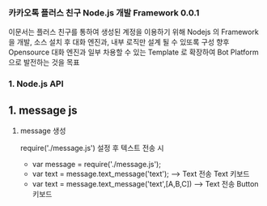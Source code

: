 ### 카카오톡 플러스 친구 Node.js 개발 Framework 0.0.1
이문서는 플러스 친구를 통하여 생성된 계정을 이용하기 위해 Nodejs 의 Framework 을 개발, 소스 설치 후 대화 엔진과, 내부 로직만 설계 될 수 있또록 구성
향후 Opensource 대화 엔진과 일부 차용할 수 있는 Template 로 확장하여 Bot Platform 으로 발전하는 것을 목표

### 1. Node.js API

## 1. message js
 1. message 생성
 
 	require('./message.js') 설정 후  텍스트 전송 시
 	- var message = require('./message.js');
 	- var text = message.text_message('text'); --> Text 전송 Text 키보드
 	- var text = message.text_message('text',[A,B,C]) --> Text 전송  Button 키보드
			
